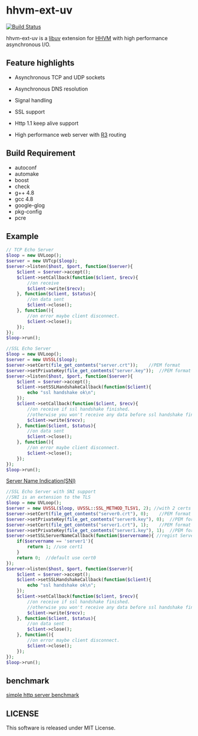 hhvm-ext-uv
================

[![Build Status](https://travis-ci.org/RickySu/hhvm-ext-uv.svg?branch=master)](https://travis-ci.org/RickySu/hhvm-ext-uv)

hhvm-ext-uv is a [libuv](https://github.com/joyent/libuv) 
extension for [HHVM](https://github.com/facebook/hhvm/) 
with high performance asynchronous I/O.

## Feature highlights

* Asynchronous TCP and UDP sockets

* Asynchronous DNS resolution

* Signal handling

* SSL support

* Http 1.1 keep alive support

* High performance web server with [R3](https://github.com/c9s/r3) routing

## Build Requirement

* autoconf
* automake
* boost
* check
* g++ 4.8
* gcc 4.8
* google-glog
* pkg-config
* pcre

Example
--------------------


```php
// TCP Echo Server
$loop = new UVLoop();
$server = new UVTcp($loop);
$server->listen($host, $port, function($server){
    $client = $server->accept();
    $client->setCallback(function($client, $recv){
        //on receive
        $client->write($recv);
    }, function($client, $status){
        //on data sent
        $client->close();
    }, function(){
        //on error maybe client disconnect.
        $client->close();
    });
});
$loop->run();
```

```php
//SSL Echo Server
$loop = new UVLoop();
$server = new UVSSL($loop);
$server->setCert(file_get_contents("server.crt"));    //PEM format
$server->setPrivateKey(file_get_contents("server.key"));  //PEM format
$server->listen($host, $port, function($server){
    $client = $server->accept();
    $client->setSSLHandshakeCallback(function($client){
        echo "ssl handshake ok\n";
    });
    $client->setCallback(function($client, $recv){
        //on receive if ssl handshake finished.
        //otherwise you won't receive any data before ssl handshake finished
        $client->write($recv);
    }, function($client, $status){
        //on data sent
        $client->close();
    }, function(){
        //on error maybe client disconnect.
        $client->close();
    });
});
$loop->run();
```

[Server Name Indication(SNI)](http://en.wikipedia.org/wiki/Server_Name_Indication)

```php
//SSL Echo Server with SNI support
//SNI is an extension to the TLS 
$loop = new UVLoop();
$server = new UVSSL($loop, UVSSL::SSL_METHOD_TLSV1, 2); //with 2 certs
$server->setCert(file_get_contents("server0.crt"), 0);    //PEM format cert 0
$server->setPrivateKey(file_get_contents("server0.key"), 0);  //PEM format cert 0
$server->setCert(file_get_contents("server1.crt"), 1);    //PEM format cert 1
$server->setPrivateKey(file_get_contents("server1.key"), 1);  //PEM format cert 1
$server->setSSLServerNameCallback(function($servername){ //regist Server Name Indication callback
    if($servername == 'server1'){ 
        return 1; //use cert1
    } 
    return 0;  //default use cert0
});
$server->listen($host, $port, function($server){
    $client = $server->accept();
    $client->setSSLHandshakeCallback(function($client){
        echo "ssl handshake ok\n";
    });
    $client->setCallback(function($client, $recv){
        //on receive if ssl handshake finished.
        //otherwise you won't receive any data before ssl handshake finished
        $client->write($recv);
    }, function($client, $status){
        //on data sent
        $client->close();
    }, function(){
        //on error maybe client disconnect.
        $client->close();
    });
});
$loop->run();
```

## benchmark

[simple http server benchmark](https://gist.github.com/RickySu/8edb9bcc58829e5478ac)

## LICENSE

This software is released under MIT License.

